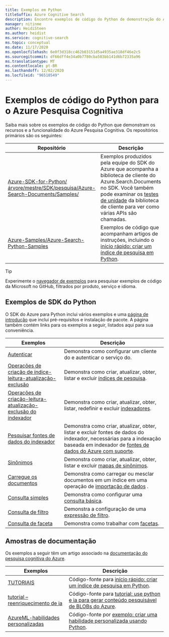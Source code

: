 ```yaml
---
title: Exemplos em Python
titleSuffix: Azure Cognitive Search
description: Encontre exemplos de código do Python de demonstração do Azure Pesquisa Cognitiva que usam o SDK do .NET do Azure para Python ou REST.
manager: nitinme
author: HeidiSteen
ms.author: heidist
ms.service: cognitive-search
ms.topic: conceptual
ms.date: 11/17/2020
ms.openlocfilehash: 6e0f3d318cc462b03151d5a4935ae318df46e2c5
ms.sourcegitcommit: df66dff4e34a0b7780cba503bb141d6b72335a96
ms.translationtype: MT
ms.contentlocale: pt-BR
ms.lasthandoff: 12/02/2020
ms.locfileid: "96510549"
---
```

# <a name="python-code-samples-for-azure-cognitive-search"></a>Exemplos de código do Python para o Azure Pesquisa Cognitiva

Saiba mais sobre os exemplos de código do Python que demonstram os recursos e a funcionalidade do Azure Pesquisa Cognitiva. Os repositórios primários são os seguintes:

| Repositório | Descrição |
|------------|-------------|
| [Azure-SDK-for-Python/árvore/mestre/SDK/pesquisa/Azure-Search-Documents/Samples/](https://github.com/Azure/azure-sdk-for-python/tree/master/sdk/search/azure-search-documents/samples) | Exemplos produzidos pela equipe do SDK do Azure que acompanha a biblioteca de cliente do Azure.Search.Documents no SDK. Você também pode examinar os [testes de unidade](https://github.com/Azure/azure-sdk-for-python/tree/master/sdk/search/azure-search-documents/tests) da biblioteca de cliente para ver como várias APIs são chamadas. |
| [Azure-Samples/Azure-Search-Python-Samples](https://github.com/Azure-Samples/azure-search-python-samples) | Exemplos de código que acompanham artigos de instruções, incluindo o [início rápido: criar um índice de pesquisa em Python](search-get-started-python.md).|

> [!Tip]
> Experimente o [navegador de exemplos](/samples/browse/?languages=python&products=azure-cognitive-search) para pesquisar exemplos de código da Microsoft no GitHub, filtrados por produto, serviço e idioma.

## <a name="python-sdk-samples"></a>Exemplos de SDK do Python

O SDK do Azure para Python inclui vários exemplos e uma [página de introdução](https://github.com/Azure/azure-sdk-for-python/tree/master/sdk/search/azure-search-documents/samples) que inclui pré-requisitos e instalação de pacote. A página também contém links para os exemplos a seguir, listados aqui para sua conveniência.

| Exemplos | Descrição |
|---------|-------------|
| [Autenticar](https://github.com/Azure/azure-sdk-for-python/blob/master/sdk/search/azure-search-documents/samples/sample_authentication.py) | Demonstra como configurar um cliente do e autenticar o serviço do. | 
| [Operações de criação de índice-leitura-atualização-exclusão](https://github.com/Azure/azure-sdk-for-python/blob/master/sdk/search/azure-search-documents/samples/sample_index_crud_operations.py) | Demonstra como criar, atualizar, obter, listar e excluir [índices de pesquisa](search-what-is-an-index.md). |
| [Operações de criação-leitura-atualização-exclusão do indexador](https://github.com/Azure/azure-sdk-for-python/blob/master/sdk/search/azure-search-documents/samples/sample_indexers_operations.py) | Demonstra como criar, atualizar, obter, listar, redefinir e excluir [indexadores](search-indexer-overview.md). |
| [Pesquisar fontes de dados do indexador](https://github.com/Azure/azure-sdk-for-python/blob/master/sdk/search/azure-search-documents/samples/sample_indexer_datasource_skillset.py) | Demonstra como criar, atualizar, obter, listar e excluir fontes de dados do indexador, necessárias para a indexação baseada em indexador de [fontes de dados do Azure com suporte](search-indexer-overview.md#supported-data-sources). |
| [Sinônimos](https://github.com/Azure/azure-sdk-for-python/blob/master/sdk/search/azure-search-documents/samples/sample_synonym_map_operations.py) | Demonstra como criar, atualizar, obter, listar e excluir [mapas de sinônimos](search-synonyms.md).  |
| [Carregue os documentos](https://github.com/Azure/azure-sdk-for-python/blob/master/sdk/search/azure-search-documents/samples/sample_crud_operations.py) | Demonstra como carregar ou mesclar documentos em um índice em uma operação de [importação de dados](search-what-is-data-import.md) . |
| [Consulta simples](https://github.com/Azure/azure-sdk-for-python/blob/master/sdk/search/azure-search-documents/samples/sample_simple_query.py) | Demonstra como configurar uma [consulta básica](search-query-overview.md). |
| [Consulta de filtro](https://github.com/Azure/azure-sdk-for-python/blob/master/sdk/search/azure-search-documents/samples/sample_filter_query.py) | Demonstra a configuração de uma [expressão de filtro](search-filters.md). |
| [Consulta de faceta](https://github.com/Azure/azure-sdk-for-python/blob/master/sdk/search/azure-search-documents/samples/sample_facet_query.py) | Demonstra como trabalhar com [facetas](search-filters-facets.md). |

## <a name="documentation-samples"></a>Amostras de documentação

Os exemplos a seguir têm um artigo associado na [documentação do pesquisa cognitiva do Azure](./index.yml).

| Exemplos | Descrição | 
|---------|-------------|
| [TUTORIAIS](https://github.com/Azure-Samples/azure-search-python-samples/tree/master/Quickstart) | Código-fonte para [início rápido: criar um índice de pesquisa em Python](search-get-started-python.md).  |
| [tutorial – reenriquecimento de ia](https://github.com/Azure-Samples/azure-search-python-samples/tree/master/Tutorial-AI-Enrichment)  | Código-fonte para [tutorial: use python e ia para gerar conteúdo pesquisável de BLOBs do Azure](cognitive-search-tutorial-blob-python.md).  |
| [AzureML-habilidades personalizadas](https://github.com/Azure-Samples/azure-search-python-samples/tree/master/AzureML-Custom-Skill)  | Código-fonte por [exemplo: criar uma habilidade personalizada usando Python](cognitive-search-custom-skill-python.md).  |